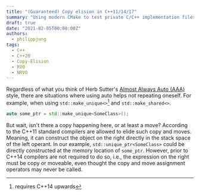 ```yaml
---
title: "(Guaranteed) Copy elision in C++11/14/17"
summary: "Using modern CMake to test private C/C++ implementation files without exposing them to the library user."
draft: true
date: "2021-02-05T00:00:00Z"
authors:
  - philippjung
tags:
  - C++
  - C++20
  - Copy-Elision
  - RVO
  - NRVO
---
```

Regardless of what you think of Herb Sutter's [Almost Always Auto (AAA)](https://herbsutter.com/2013/08/12/gotw-94-solution-aaa-style-almost-always-auto/) style, there are situations where using auto helps not repeating oneself.
For example, when using `std::make_unique<>`[^1] and `std::make_shared<>`.
```cpp
auto some_ptr = std::make_unique<SomeClass>();
```
But wait, isn't there a copy happening here, or at least a move?
According to the C++11 standard compilers are allowed to elide such copy and moves.
Meaning, it can construct the object on the right directly in the stack space of the left operant.
In our example, `std::unique_ptr<SomeClass>` could be directly constructed at the memory location of `some_ptr`.
However, prior to C++14 compilers are not required to do so, i.e., the expression on the right must be copy or moveable, even thought the copy and move assignment operators may never be called.


[^1]: requires C++14 upwards